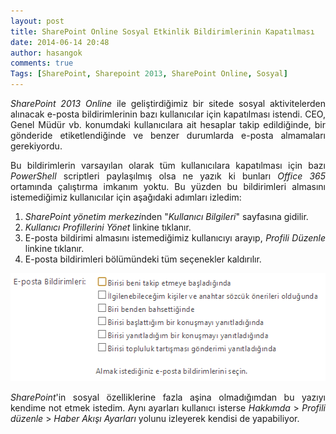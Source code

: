 ```yaml
---
layout: post
title: SharePoint Online Sosyal Etkinlik Bildirimlerinin Kapatılması
date: 2014-06-14 20:48
author: hasangok
comments: true
Tags: [SharePoint, Sharepoint 2013, SharePoint Online, Sosyal]
---
```

<p style="text-align: justify;"><em>SharePoint 2013 Online</em> ile geliştirdiğimiz bir sitede sosyal aktivitelerden alınacak e-posta bildirimlerinin bazı kullanıcılar için kapatılması istendi. CEO, Genel Müdür vb. konumdaki kullanıcılara ait hesaplar takip edildiğinde, bir gönderide etiketlendiğinde ve benzer durumlarda e-posta almamaları gerekiyordu.</p>
<p style="text-align: justify;">Bu bildirimlerin varsayılan olarak tüm kullanıcılara kapatılması için bazı <em>PowerShell</em> scriptleri paylaşılmış olsa ne yazık ki bunları <em>Office 365</em> ortamında çalıştırma imkanım yoktu. Bu yüzden bu bildirimleri almasını istemediğimiz kullanıcılar için aşağıdaki adımları izledim:</p>

<ol style="text-align: justify;">
	<li><em>SharePoint yönetim merkezi</em>nden "<em>Kullanıcı Bilgileri</em>" sayfasına gidilir.</li>
	<li><em>Kullanıcı Profillerini Yönet</em> linkine tıklanır.</li>
	<li>E-posta bildirimi almasını istemediğimiz kullanıcıyı arayıp, <em>Profili Düzenle</em> linkine tıklanır.</li>
	<li>E-posta bildirimleri bölümündeki tüm seçenekler kaldırılır.</li>
</ol>
<p style="text-align: justify;"><img class="aligncenter size-full wp-image-708" src="https://raw.githubusercontent.com/hasangok/hasangok.github.io/master/uploads/2014/06/sharepoint-email-notifications.png" alt="sharepoint-email-notifications" width="528" height="173" /></p>
<p style="text-align: justify;"><em>SharePoint</em>'in sosyal özelliklerine fazla aşina olmadığımdan bu yazıyı kendime not etmek istedim. Aynı ayarları kullanıcı isterse <em>Hakkımda</em> &gt; <em>Profili düzenle</em> &gt; <em>Haber Akışı Ayarları</em> yolunu izleyerek kendisi de yapabiliyor.</p>
